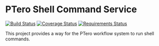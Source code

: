 # PTero Shell Command Service
[![Build Status](https://travis-ci.org/davidlmorton/ptero-shell-command.svg?branch=master)](https://travis-ci.org/davidlmorton/ptero-shell-command)
[![Coverage Status](https://coveralls.io/repos/github/davidlmorton/ptero-shell-command/badge.svg)](https://coveralls.io/github/davidlmorton/ptero-shell-command)
[![Requirements Status](https://requires.io/github/davidlmorton/ptero-shell-command/requirements.svg?branch=master)](https://requires.io/github/davidlmorton/ptero-shell-command/requirements/?branch=master)

This project provides a way for the PTero workflow system to run shell commands.
